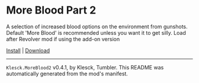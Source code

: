 # More Blood Part 2

A selection of increased blood options on the environment from gunshots. Default 'More Blood' is recommended unless you want it to get silly. Load after Revolver mod if using the add-on version

[Install](https://hitman-resources.netlify.app/smf-install-link/https://github.com/NeetBux-Hash/Tumbler.Klesck-MoreBloodPt2/releases/latest/download/mod.framework.zip) | [Download](https://github.com/NeetBux-Hash/Tumbler.Klesck-MoreBloodPt2/releases/latest/download/mod.framework.zip)

---

`Klesck.MoreBlood2` v0.4.1, by Klesck, Tumbler. This README was automatically generated from the mod's manifest.
